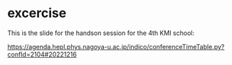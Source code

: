 # excercise

This is the slide for the handson session for the 4th KMI school:

https://agenda.hepl.phys.nagoya-u.ac.jp/indico/conferenceTimeTable.py?confId=2104#20221216
